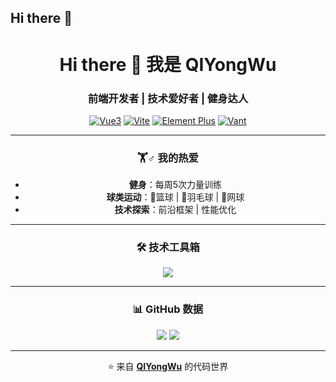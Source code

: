 ## Hi there 👋

<!--
**QiYongWu/QiYongWu** is a ✨ _special_ ✨ repository because its `README.md` (this file) appears on your GitHub profile.

Here are some ideas to get you started:

- 🔭 I’m currently working on ...
- 🌱 I’m currently learning ...
- 👯 I’m looking to collaborate on ...
- 🤔 I’m looking for help with ...
- 💬 Ask me about ...
- 📫 How to reach me: ...
- 😄 Pronouns: ...
- ⚡ Fun fact: ...
-->

<div align="center">
  
# Hi there 👋 我是 **QIYongWu**

### 前端开发者 | 技术爱好者 | 健身达人

[![Vue3](https://img.shields.io/badge/-Vue3-4FC08D?style=flat&logo=Vue.js&logoColor=white)](https://vuejs.org/)
[![Vite](https://img.shields.io/badge/-Vite-646CFF?style=flat&logo=Vite&logoColor=white)](https://vitejs.dev/)
[![Element Plus](https://img.shields.io/badge/-Element%20Plus-409EFF?style=flat&logo=Element&logoColor=white)](https://element-plus.org/)
[![Vant](https://img.shields.io/badge/-Vant-1989fa?style=flat&logo=Vue.js&logoColor=white)](https://vant-ui.github.io/)

---

### 🏋️♂️ 我的热爱
- **健身**：每周5次力量训练
- **球类运动**：🏀篮球 | 🏸羽毛球 | 🎾网球
- **技术探索**：前沿框架 | 性能优化

---

### 🛠️ 技术工具箱
<p align="center">
  <img src="https://skillicons.dev/icons?i=vue,vite,ts,js,html,css,git,github" />
</p>

---

### 📊 GitHub 数据
![](https://github-readme-stats.vercel.app/api?username=你的GitHub用户名&show_icons=true&theme=radical)
![](https://github-readme-stats.vercel.app/api/top-langs/?username=你的GitHub用户名&layout=compact)

---

⭐ 来自 **[QIYongWu](https://github.com/你的GitHub用户名)** 的代码世界
</div>
